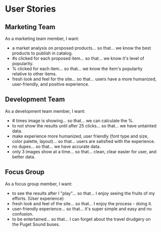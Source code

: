 # User Stories

## Marketing Team

As a marketing team member, I want:

+ a market analysis on proposed products... so that... we know the best products to publish in catalog.
+ #s clicked for each proposed item... so that... we know it's level of popularity.
+ % clicked for each item... so that... we know the item's popularity relative to other items.
+ fresh look and feel for the site... so that... users have a more humanized, user-friendly, and positive experience.

## Development Team

As a development team member, I want:

+ \# times image is showing... so that... we can calculate the %.
+ to not show the results until after 25 clicks... so that... we have untainted data.
+ make experience more humanized, user friendly (font type and size, color palette, layout)... so that... users are satisfied with the experience.
+ no dupes... so that... we have accurate data.
+ only 3 images show at a time... so that... clean, clear easier for user, and better data.

## Focus Group

As a focus group member, I want:

+ to see the results after I "play"... so that... I enjoy seeing the fruits of my efforts. (User experience)
+ fresh look and feel of the site... so that... I enjoy the process - doing it.
+ user-friendly experience... so that... it's super simple and easy and no confusion.
+ to be entertained... so that... I can forget about the travel drudgery on the Puget Sound buses.
